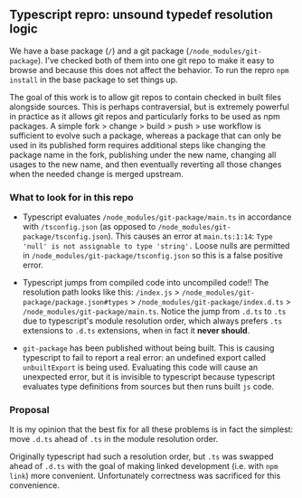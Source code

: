 ## Typescript repro: unsound typedef resolution logic

We have a base package (`/`) and a git package (`/node_modules/git-package`). I've checked both of them into one git repo to make it easy to browse and because this does not affect the behavior. To run the repro `npm install` in the base package to set things up.

The goal of this work is to allow git repos to contain checked in built files alongside sources. This is perhaps contraversial, but is extremely powerful in practice as it allows git repos and particularly forks to be used as npm packages. A simple fork > change > build > push > use workflow is sufficient to evolve such a package, whereas a package that can only be used in its published form requires additional steps like changing the package name in the fork, publishing under the new name, changing all usages to the new name, and then eventually reverting all those changes when the needed change is merged upstream.

### What to look for in this repo

- Typescript evaluates `/node_modules/git-package/main.ts` in accordance with `/tsconfig.json` (as opposed to `/node_modules/git-package/tsconfig.json`). This causes an error at `main.ts:1:14`: `Type 'null' is not assignable to type 'string'.` Loose nulls are permitted in `/node_modules/git-package/tsconfig.json` so this is a false positive error.

- Typescript jumps from compiled code into uncompiled code!! The resolution path looks like this: `/index.js` > `/node_modules/git-package/package.json#types` > `/node_modules/git-package/index.d.ts` > `/node_modules/git-package/main.ts`. Notice the jump from `.d.ts` to `.ts` due to typescript's module resolution order, which always prefers `.ts` extensions to `.d.ts` extensions, when in fact it **never should**.

- `git-package` has been published without being built. This is causing typescript to fail to report a real error: an undefined export called `unbuiltExport` is being used. Evaluating this code will cause an unexpected error, but it is invisible to typescript because typescript evaluates type definitions from sources but then runs built `js` code.

### Proposal

It is my opinion that the best fix for all these problems is in fact the simplest: move `.d.ts` ahead of `.ts` in the module resolution order.

Originally typescript had such a resolution order, but `.ts` was swapped ahead of `.d.ts` with the goal of making linked development (i.e. with `npm link`) more convenient. Unfortunately correctness was sacrificed for this convenience.
